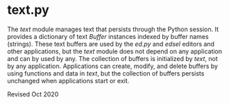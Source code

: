 
text.py
=======

The *text* module manages text that persists through the Python
session. It provides a dictionary of text *Buffer* instances indexed by
buffer names (strings).   These text buffers are used by the *ed.py* and
*edsel* editors and other applications, but the *text* module does not
depend on any application and can by used by any.  The collection of
buffers is initialized by *text*, not by any application. Applications
can create, modify, and delete buffers by using functions and data in
*text*, but the collection of buffers persists unchanged when applications
start or exit.

Revised Oct 2020


